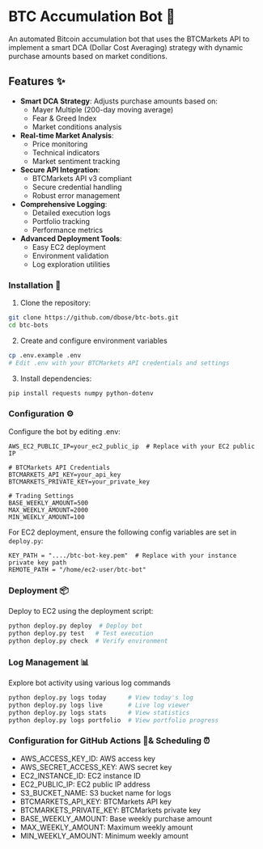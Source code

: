 # BTC Accumulation Bot 🤖

An automated Bitcoin accumulation bot that uses the BTCMarkets API to implement a smart DCA (Dollar Cost Averaging) strategy with dynamic purchase amounts based on market conditions.

## Features ✨

- **Smart DCA Strategy**: Adjusts purchase amounts based on:
  - Mayer Multiple (200-day moving average)
  - Fear & Greed Index
  - Market conditions analysis
- **Real-time Market Analysis**: 
  - Price monitoring
  - Technical indicators
  - Market sentiment tracking
- **Secure API Integration**: 
  - BTCMarkets API v3 compliant
  - Secure credential handling
  - Robust error management
- **Comprehensive Logging**:
  - Detailed execution logs
  - Portfolio tracking
  - Performance metrics
- **Advanced Deployment Tools**:
  - Easy EC2 deployment
  - Environment validation
  - Log exploration utilities

### Installation 🚀

1. Clone the repository:
```bash
git clone https://github.com/dbose/btc-bots.git
cd btc-bots
```

2. Create and configure environment variables
```bash
cp .env.example .env
# Edit .env with your BTCMarkets API credentials and settings
```
3. Install dependencies:
```bash
pip install requests numpy python-dotenv
```

### Configuration ⚙️
Configure the bot by editing .env:
```
AWS_EC2_PUBLIC_IP=your_ec2_public_ip  # Replace with your EC2 public IP

# BTCMarkets API Credentials
BTCMARKETS_API_KEY=your_api_key
BTCMARKETS_PRIVATE_KEY=your_private_key

# Trading Settings  
BASE_WEEKLY_AMOUNT=500
MAX_WEEKLY_AMOUNT=2000
MIN_WEEKLY_AMOUNT=100
```
For EC2 deployment, ensure the following config variables are set in `deploy.py`:
```
KEY_PATH = "..../btc-bot-key.pem"  # Replace with your instance private key path
REMOTE_PATH = "/home/ec2-user/btc-bot"
```

### Deployment 📦
Deploy to EC2 using the deployment script:
```bash
python deploy.py deploy  # Deploy bot
python deploy.py test   # Test execution
python deploy.py check  # Verify environment
```

### Log Management 📊
Explore bot activity using various log commands
```bash
python deploy.py logs today      # View today's log
python deploy.py logs live       # Live log viewer
python deploy.py logs stats      # View statistics
python deploy.py logs portfolio  # View portfolio progress
```

### Configuration for GitHub Actions 🤖& Scheduling ⏰

- AWS_ACCESS_KEY_ID: AWS access key
- AWS_SECRET_ACCESS_KEY: AWS secret key
- EC2_INSTANCE_ID: EC2 instance ID
- EC2_PUBLIC_IP: EC2 public IP address
- S3_BUCKET_NAME: S3 bucket name for logs
- BTCMARKETS_API_KEY: BTCMarkets API key
- BTCMARKETS_PRIVATE_KEY: BTCMarkets private key
- BASE_WEEKLY_AMOUNT: Base weekly purchase amount
- MAX_WEEKLY_AMOUNT: Maximum weekly amount
- MIN_WEEKLY_AMOUNT: Minimum weekly amount
